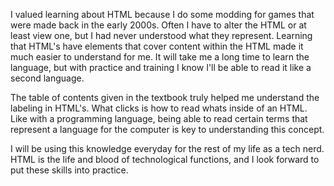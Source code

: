 I valued learning about HTML because I do some modding for games that were made back in the early 2000s. Often I have to alter the HTML or at least view one, but I had never understood what they represent. Learning that HTML's have elements that cover content within the HTML made it much easier to understand for me. It will take me a long time to learn the language, but with practice and training I know I'll be able to read it like a second language. 

The table of contents given in the textbook truly helped me understand the labeling in HTML's. What clicks is how to read whats inside of an HTML. Like with a programming language, being able to read certain terms that represent a language for the computer is key to understanding this concept. 

I will be using this knowledge everyday for the rest of my life as a tech nerd. HTML is the life and blood of technological functions, and I look forward to put these skills into practice.